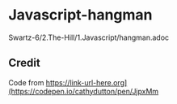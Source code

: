 # Javascript-hangman
Swartz-6/2.The-Hill/1.Javascript/hangman.adoc

## Credit

Code from https://link-url-here.org](https://codepen.io/cathydutton/pen/JjpxMm

